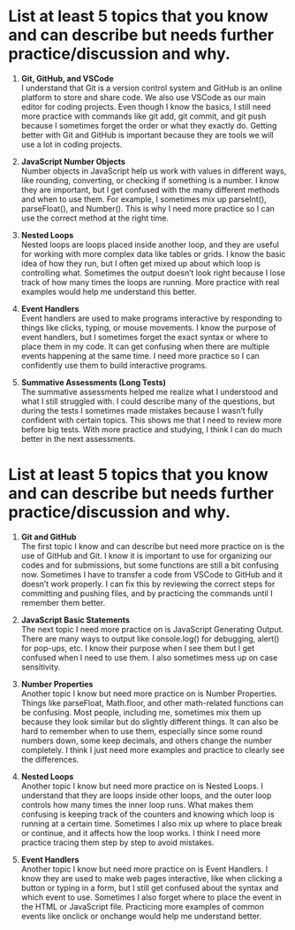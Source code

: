 # **List at least 5 topics that you know and can describe but needs further practice/discussion and why.**

1. **Git, GitHub, and VSCode**  
I understand that Git is a version control system and GitHub is an online platform to store and share code. We also use VSCode as our main editor for coding projects. Even though I know the basics, I still need more practice with commands like git add, git commit, and git push because I sometimes forget the order or what they exactly do. Getting better with Git and GitHub is important because they are tools we will use a lot in coding projects.

2. **JavaScript Number Objects**  
Number objects in JavaScript help us work with values in different ways, like rounding, converting, or checking if something is a number. I know they are important, but I get confused with the many different methods and when to use them. For example, I sometimes mix up parseInt(), parseFloat(), and Number(). This is why I need more practice so I can use the correct method at the right time.

3. **Nested Loops**  
Nested loops are loops placed inside another loop, and they are useful for working with more complex data like tables or grids. I know the basic idea of how they run, but I often get mixed up about which loop is controlling what. Sometimes the output doesn’t look right because I lose track of how many times the loops are running. More practice with real examples would help me understand this better.

4. **Event Handlers**  
Event handlers are used to make programs interactive by responding to things like clicks, typing, or mouse movements. I know the purpose of event handlers, but I sometimes forget the exact syntax or where to place them in my code. It can get confusing when there are multiple events happening at the same time. I need more practice so I can confidently use them to build interactive programs.

5. **Summative Assessments (Long Tests)**  
The summative assessments helped me realize what I understood and what I still struggled with. I could describe many of the questions, but during the tests I sometimes made mistakes because I wasn’t fully confident with certain topics. This shows me that I need to review more before big tests. With more practice and studying, I think I can do much better in the next assessments.

# **List at least 5 topics that you know and can describe but needs further practice/discussion and why.**

1. **Git and GitHub**  
The first topic I know and can describe but need more practice on is the use of GitHub and Git. I know it is important to use for organizing our codes and for submissions, but some functions are still a bit confusing now. Sometimes I have to transfer a code from VSCode to GitHub and it doesn’t work properly. I can fix this by reviewing the correct steps for committing and pushing files, and by practicing the commands until I remember them better.

2. **JavaScript Basic Statements**  
The next topic I need more practice on is JavaScript Generating Output. There are many ways to output like console.log() for debugging, alert() for pop-ups, etc. I know their purpose when I see them but I get confused when I need to use them. I also sometimes mess up on case sensitivity.

3. **Number Properties**  
Another topic I know but need more practice on is Number Properties. Things like parseFloat, Math.floor, and other math-related functions can be confusing. Most people, including me, sometimes mix them up because they look similar but do slightly different things. It can also be hard to remember when to use them, especially since some round numbers down, some keep decimals, and others change the number completely. I think I just need more examples and practice to clearly see the differences.

4. **Nested Loops**  
Another topic I know but need more practice on is Nested Loops. I understand that they are loops inside other loops, and the outer loop controls how many times the inner loop runs. What makes them confusing is keeping track of the counters and knowing which loop is running at a certain time. Sometimes I also mix up where to place break or continue, and it affects how the loop works. I think I need more practice tracing them step by step to avoid mistakes.

5. **Event Handlers**  
Another topic I know but need more practice on is Event Handlers. I know they are used to make web pages interactive, like when clicking a button or typing in a form, but I still get confused about the syntax and which event to use. Sometimes I also forget where to place the event in the HTML or JavaScript file. Practicing more examples of common events like onclick or onchange would help me understand better.

